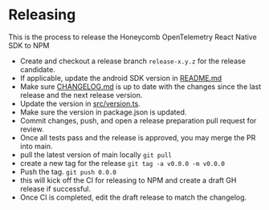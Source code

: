 # Releasing

This is the process to release the Honeycomb OpenTelemetry React Native SDK to NPM

- Create and checkout a release branch `release-x.y.z` for the release candidate.
- If applicable, update the android SDK version in [README.md](README.md)
- Make sure [CHANGELOG.md](CHANGELOG.md) is up to date with the changes since the last release and the next release version.
- Update the version in [src/version.ts](./src/version.ts).
- Make sure the version in package.json is updated.
- Commit changes, push, and open a release preparation pull request for review.
- Once all tests pass and the release is approved, you may merge the PR into main.
- pull the latest version of main locally `git pull`
- create a new tag for the release `git tag -a v0.0.0 -m v0.0.0`
- Push the tag. `git push 0.0.0`
- this will kick off the CI for releasing to NPM and create a draft GH release if successful.
- Once CI is completed, edit the draft release to match the changelog.
